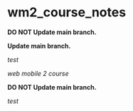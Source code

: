 # wm2_course_notes



<strong>DO NOT Update main branch.</strong>

<strong>Update main branch.</strong>


<em>test</em>

<em>web mobile 2 course</em>


<strong>DO NOT Update main branch.</strong>

<em>test</em>


